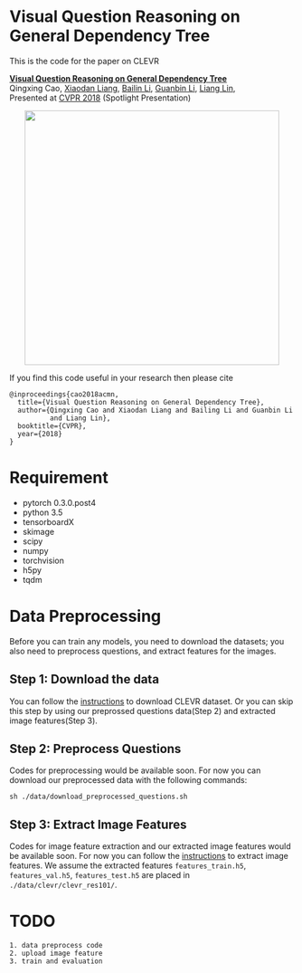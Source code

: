 # Visual Question Reasoning on General Dependency Tree

This is the code for the paper on CLEVR

 **<a href="https://arxiv.org/abs/1804.00105">Visual Question Reasoning on General Dependency Tree</a>**
 <br>
Qingxing Cao,
 <a href='https://www.cs.cmu.edu/~xiaodan1/'>Xiaodan Liang</a>,
 <a href='https://bezorro.github.io/'>Bailin Li</a>,
 <a href='https://sites.google.com/site/ligb86/home/'>Guanbin Li</a>,
 <a href='http://www.linliang.net/'>Liang Lin</a>,
 <br>
 Presented at [CVPR 2018](http://cvpr2018.thecvf.com/) (Spotlight Presentation)

 <div align="center">
  <img src="https://github.com/bezorro/ACMN-Pytorch/blob/master/img/introduction.png" width="450px">
</div>

If you find this code useful in your research then please cite

```
@inproceedings{cao2018acmn,
  title={Visual Question Reasoning on General Dependency Tree},
  author={Qingxing Cao and Xiaodan Liang and Bailing Li and Guanbin Li
          and Liang Lin},
  booktitle={CVPR},
  year={2018}
}
```

# Requirement
  * pytorch 0.3.0.post4
  * python 3.5
  * tensorboardX
  * skimage
  * scipy
  * numpy
  * torchvision
  * h5py
  * tqdm

# Data Preprocessing
Before you can train any models, you need to download the datasets; you also need to preprocess questions, and extract features for the images.

## Step 1: Download the data
You can follow the [instructions](https://github.com/jcjohnson/clevr-iep/blob/master/TRAINING.md) to download CLEVR dataset. Or you can skip this step by using our preprossed questions data(Step 2) and extracted image features(Step 3).

## Step 2: Preprocess Questions
Codes for preprocessing would be available soon. For now you can download our preprocessed data with the following commands:
```
sh ./data/download_preprocessed_questions.sh
```

## Step 3: Extract Image Features
Codes for image feature extraction and our extracted image features would be available soon. For now you can follow the [instructions](https://github.com/jcjohnson/clevr-iep/blob/master/TRAINING.md) to extract image features.
We assume the extracted features `features_train.h5`, `features_val.h5`, `features_test.h5` are placed in `./data/clevr/clevr_res101/`.

# TODO
```
1. data preprocess code
2. upload image feature
3. train and evaluation
```